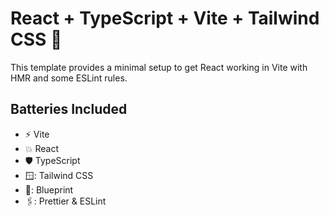 # React + TypeScript + Vite + Tailwind CSS 🚀

This template provides a minimal setup to get React working in Vite with HMR and some ESLint rules.

## Batteries Included

- ⚡ Vite
- 💥 React
- 🛡️ TypeScript
- 🪟: Tailwind CSS
- 🎁: Blueprint
- 🖇️: Prettier & ESLint
